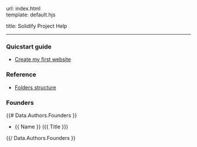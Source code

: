 url:        index.html  
template:   default.hjs

title:      Solidify Project Help

---

### Quicstart guide

- [Create my first website](/quickstart/create-my-first-website.html)


### Reference

- [Folders structure](/folders-structure.html)

### Founders
{{# Data.Authors.Founders }}  

* {{ Name }} ({{ Title }})  

{{/ Data.Authors.Founders }}
